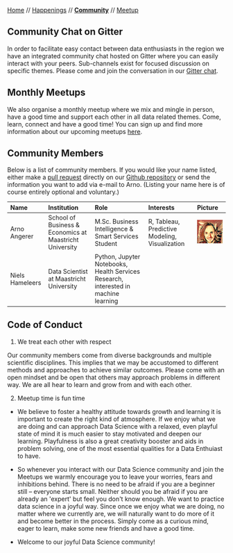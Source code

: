 [Home](README.md) // [Happenings](happenings.md) // **[Community](community.md)** // [Meetup](meetup.md)

## Community Chat on Gitter
In order to facilitate easy contact between data enthusiasts in the region we have an integrated community chat hosted on Gitter where you can easily interact with your peers. Sub-channels exist for focused discussion on specific themes. Please come and join the conversation in our [Gitter chat](https://gitter.im/eu-dash/Lobby).

## Monthly Meetups
We also organise a monthly meetup where we mix and mingle in person, have a good time and support each other in all data related themes. Come, learn, connect and have a good time! You can sign up and find more information about our upcoming meetups [here](https://www.meetup.com/euregio-data-science-meetup/).

## Community Members
Below is a list of community members. If you would like your name listed, either make a [pull request](https://help.github.com/articles/editing-files-in-another-user-s-repository/) directly on our [Github repository](https://github.com/arnoan/eu-dash/blob/master/community.md) or send the information you want to add via e-mail to Arno. (Listing your name here is of course entirely optional and voluntary.)


Name | Institution | Role | Interests | Picture 
:--- | :---------- | :--- | :-------- | :------
Arno Angerer | School of Business & Economics at Maastricht University | M.Sc. Business Intelligence & Smart Services Student | R, Tableau, Predictive Modeling, Visualization | ![Arno](/assets/members/arno.png) |  
Niels Hameleers | Data Scientist at Maastricht University | Python, Jupyter Notebooks, Health Services Research, interested in machine learning

## Code of Conduct
1) We treat each other with respect

Our community members come from diverse backgrounds and multiple scientific disciplines. This implies that we may be accustomed to different methods and approaches to achieve similar outcomes. Please come with an open mindset and be open that others may approach problems in different way. We are all hear to learn and grow from and with each other.

2) Meetup time is fun time

- We believe to foster a healthy attitude towards growth and learning it is important to create the right kind of atmosphere. If we enjoy what we are doing and can approach Data Science with a relaxed, even playful state of mind it is much easier to stay motivated and deepen our learning. Playfulness is also a great creativity booster and aids in problem solving, one of the most essential qualities for a Data Enthuiast to have. 

- So whenever you interact with our Data Science community and join the Meetups we warmly encourage you to leave your worries, fears and inhibitions behind. There is no need to be afraid if you are a beginner still – everyone starts small. Neither should you be afraid if you are already an 'expert' but feel you don't know enough. We want to practice data science in a joyful way. Since once we enjoy what we are doing, no matter where we currently are, we will naturally want to do more of it and become better in the process. Simply come as a curious mind, eager to learn, make some new friends and have a good time. 

- Welcome to our joyful Data Science community!
